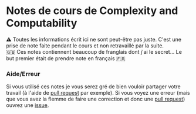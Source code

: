 # Notes de cours de Complexity and Computability
:warning: Toutes les informations écrit ici ne sont peut-être pas juste.  C'est une prise de note faite pendant le cours et non retravaillé par la suite.    
:gb: Ces notes contiennent beaucoup de franglais dont j'ai le secret...  Le but premier était de prendre note en français :fr:

### Aide/Erreur
Si vous utilisé ces notes je vous serez gré de bien vouloir partager votre travail (à l'aide de [pull request](/pulls) par exemple).  Si vous voyez une erreur (mais que vous avez la flemme de faire une correction et donc une [pull request](/pulls)) ouvrez une [issue](/issues).
